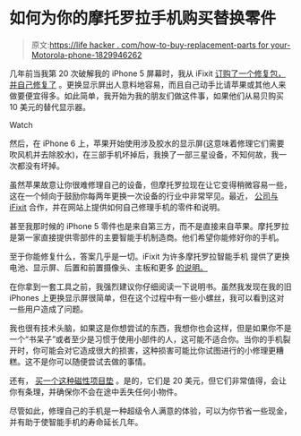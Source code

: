 # 如何为你的摩托罗拉手机购买替换零件

> 原文:[https://life hacker . com/how-to-buy-replacement-parts for your-Motorola-phone-1829946262](https://lifehacker.com/how-to-buy-replacement-parts-for-your-motorola-phone-1829946262)

几年前当我第 20 次破解我的 iPhone 5 屏幕时，我从 iFixit [订购了一个修复包，并自己修复了](https://www.popularmechanics.com/technology/gadgets/how-to/a11348/i-fixed-my-broken-iphone-screen-and-you-should-too-17250663/) 。更换显示屏出人意料地容易，而且自己动手比请苹果或其他人来做要便宜得多。如此简单，我开始为我的朋友们做这件事，如果他们从易贝购买 10 美元的替代显示器。

Watch

然后，在 iPhone 6 上，苹果开始使用涉及胶水的显示屏(这意味着修理它们需要吹风机并去除胶水)，在三部手机坏掉后，我换了一部三星设备，不知何故，我一次都没有坏掉。

虽然苹果故意让你很难修理自己的设备，但摩托罗拉现在让它变得稍微容易一些，这在一个倾向于鼓励你每两年更换一次设备的行业中非常罕见。最近， [公司与 iFixit](https://ifixit.org/blog/11644/motorola-ifixit-partnership/) 合作，并在网站上提供如何自己修理手机的零件和说明。

甚至我那时候的 iPhone 5 零件也是来自第三方，而不是直接来自苹果。摩托罗拉是第一家直接提供零部件的主要智能手机制造商。他们希望你能修好你的手机。

至于你能修复什么，答案几乎是一切。iFixit 为许多摩托罗拉智能手机 提供了更换电池、显示屏、后置和前置摄像头、主板和更多 [的说明。](https://www.ifixit.com/Search?query=motorola&doctype=product&c-doctype_namespace=product)

在你拿到一套工具之前，我强烈建议你仔细阅读一下说明书。虽然我发现在我的旧 iPhones 上更换显示屏很简单，但在这个过程中有一些小螺丝，我可以看到这对一些用户造成了问题。

我也很有技术头脑，如果这是你想尝试的东西，我想你也会这样，但是如果你不是一个“书呆子”或者至少是习惯于使用小部件的人，这可能不适合你。当你的手机裂开时，你可能会对它造成很大的损害，这种损害可能比你试图进行的小修理更糟糕。这不是你可以随便尝试去做的事情。

还有， [买一个这种磁性项目垫](https://www.ifixit.com/Store/Tools/Magnetic-Project-Mat/IF145-167-4) 。是的，它们是 20 美元，但它们非常值得，会让你有条理，并确保你不会在途中丢失任何小物件。

尽管如此，修理自己的手机是一种超级令人满意的体验，可以为你节省一些现金，并有助于使智能手机的寿命延长几年。